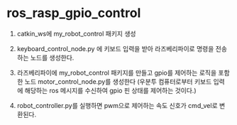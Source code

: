 # ros_rasp_gpio_control

1. catkin_ws에 my_robot_control 패키지 생성

2. keyboard_control_node.py 에 키보드 입력을 받아 라즈베리파이로 명령을 전송하는 노드를 생성한다.

3. 라즈베리파이에 my_robot_control 패키지를 만들고  gpio를 제어하는 로직을 포함한 노드 motor_control_node.py를 생성한다 (우분투 컴퓨터로부터 키보드 입력에 해당하는 ros 메시지를 수신하여 gpio 핀 상태를 제어하는 것이다.)

4. robot_controller.py를 실행하면 pwm으로 제어하는 속도 신호가 cmd_vel로 변환된다.


